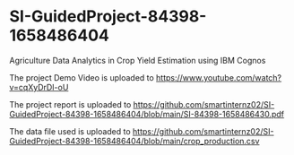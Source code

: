 # SI-GuidedProject-84398-1658486404
Agriculture Data Analytics in Crop Yield Estimation using IBM Cognos

The project Demo Video is uploaded to https://www.youtube.com/watch?v=cqXyDrDI-oU

The project report is uploaded to https://github.com/smartinternz02/SI-GuidedProject-84398-1658486404/blob/main/SI-84398-1658486430.pdf

The data file used is uploaded to https://github.com/smartinternz02/SI-GuidedProject-84398-1658486404/blob/main/crop_production.csv
